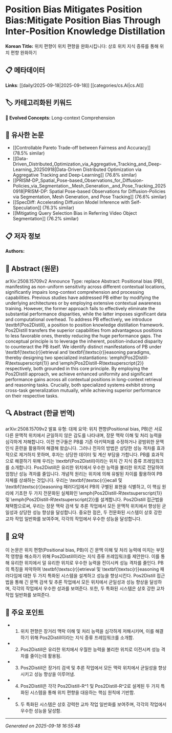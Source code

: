 
# Position Bias Mitigates Position Bias:Mitigate Position Bias Through Inter-Position Knowledge Distillation

**Korean Title:** 위치 편향이 위치 편향을 완화시킵니다: 상호 위치 지식 증류를 통해 위치 편향 완화하기

## 📋 메타데이터

**Links**: [[daily/2025-09-18|2025-09-18]] [[categories/cs.AI|cs.AI]]

## 🏷️ 카테고리화된 키워드
**🚀 Evolved Concepts**: Long-context Comprehension

## 🔗 유사한 논문
- [[Controllable Pareto Trade-off between Fairness and Accuracy]] (78.5% similar)
- [[Data-Driven_Distributed_Optimization_via_Aggregative_Tracking_and_Deep-Learning_20250918|Data-Driven Distributed Optimization via Aggregative Tracking and Deep-Learning]] (76.8% similar)
- [[PRISM-DP_Spatial_Pose-based_Observations_for_Diffusion-Policies_via_Segmentation,_Mesh_Generation,_and_Pose_Tracking_20250918|PRISM-DP: Spatial Pose-based Observations for Diffusion-Policies via Segmentation, Mesh Generation, and Pose Tracking]] (76.6% similar)
- [[SpecDiff: Accelerating Diffusion Model Inference with Self-Speculation]] (76.3% similar)
- [[Mitigating Query Selection Bias in Referring Video Object Segmentation]] (76.2% similar)

## 📋 저자 정보

**Authors:** 

## 📄 Abstract (원문)

arXiv:2508.15709v2 Announce Type: replace 
Abstract: Positional bias (PB), manifesting as non-uniform sensitivity across different contextual locations, significantly impairs long-context comprehension and processing capabilities. Previous studies have addressed PB either by modifying the underlying architectures or by employing extensive contextual awareness training. However, the former approach fails to effectively eliminate the substantial performance disparities, while the latter imposes significant data and computational overhead. To address PB effectively, we introduce \textbf{Pos2Distill}, a position to position knowledge distillation framework. Pos2Distill transfers the superior capabilities from advantageous positions to less favorable ones, thereby reducing the huge performance gaps. The conceptual principle is to leverage the inherent, position-induced disparity to counteract the PB itself. We identify distinct manifestations of PB under \textbf{\textsc{r}}etrieval and \textbf{\textsc{r}}easoning paradigms, thereby designing two specialized instantiations: \emph{Pos2Distill-R\textsuperscript{1}} and \emph{Pos2Distill-R\textsuperscript{2}} respectively, both grounded in this core principle. By employing the Pos2Distill approach, we achieve enhanced uniformity and significant performance gains across all contextual positions in long-context retrieval and reasoning tasks. Crucially, both specialized systems exhibit strong cross-task generalization mutually, while achieving superior performance on their respective tasks.

## 🔍 Abstract (한글 번역)

arXiv:2508.15709v2 발표 유형: 대체
요약: 위치 편향(Positional bias, PB)은 서로 다른 문맥적 위치에서 균일하지 않은 감도를 나타내며, 장문 맥락 이해 및 처리 능력을 심각하게 저해합니다. 이전 연구들은 PB를 기존 아키텍처를 수정하거나 광범위한 문맥 인식 훈련을 활용하여 해결해 왔습니다. 그러나 전자의 방법은 상당한 성능 격차를 효과적으로 제거하지 못하며, 후자는 상당한 데이터 및 계산 부담을 가합니다. PB를 효과적으로 해결하기 위해 우리는 \textbf{Pos2Distill}이라는 위치 간 지식 증류 프레임워크를 소개합니다. Pos2Distill은 유리한 위치에서 우수한 능력을 불리한 위치로 전달하여 엄청난 성능 격차를 줄입니다. 개념적 원리는 위치에 의해 유발된 차이를 활용하여 PB 자체를 상쇄하는 것입니다. 우리는 \textbf{\textsc{r}}ecall 및 \textbf{\textsc{r}}easoning 패러다임에서 PB의 구별된 표현을 식별하고, 이 핵심 원리에 기초한 두 가지 전문화된 실체화인 \emph{Pos2Distill-R\textsuperscript{1}} 및 \emph{Pos2Distill-R\textsuperscript{2}}를 설계합니다. Pos2Distill 접근법을 채택함으로써, 우리는 장문 맥락 검색 및 추론 작업에서 모든 문맥적 위치에서 향상된 균일성과 상당한 성능 향상을 달성합니다. 중요한 점은, 두 전문화된 시스템이 상호 강한 교차 작업 일반화를 보여주며, 각각의 작업에서 우수한 성능을 달성합니다.

## 📝 요약

이 논문은 위치 편향(Positional bias, PB)이 긴 문맥 이해 및 처리 능력에 미치는 부정적 영향을 해소하기 위해 Pos2Distill이라는 지식 증류 프레임워크를 제안한다. 이를 통해 유리한 위치에서 덜 유리한 위치로 우수한 능력을 전이시켜 성능 격차를 줄인다. PB의 특징을 파악하여 \textbf{\textsc{r}}etrieval 및 \textbf{\textsc{r}}easoning 패러다임에 대한 두 가지 특화된 시스템을 설계하고 성능을 향상시킨다. Pos2Distill 접근법을 통해 긴 문맥 검색 및 추론 작업에서 모든 위치에서 균일성과 성능 향상을 달성하며, 각각의 작업에서 우수한 성과를 보여준다. 또한, 두 특화된 시스템은 상호 강한 교차 작업 일반화를 보여준다.

## 🎯 주요 포인트

- 1. 위치 편향은 장거리 맥락 이해 및 처리 능력을 심각하게 저해시키며, 이를 해결하기 위해 Pos2Distill이라는 지식 증류 프레임워크를 소개함.

- 2. Pos2Distill은 유리한 위치에서 우월한 능력을 불리한 위치로 이전시켜 성능 격차를 줄이는데 활용됨.

- 3. Pos2Distill은 장거리 검색 및 추론 작업에서 모든 맥락 위치에서 균일성을 향상시키고 성능 향상을 이루어냄.

- 4. Pos2Distill은 각각 Pos2Distill-R^1 및 Pos2Distill-R^2로 설계된 두 가지 특화된 시스템을 통해 위치 편향을 대응하는 핵심 원칙에 기반함.

- 5. 두 특화된 시스템은 상호 강력한 교차 작업 일반화를 보여주며, 각각의 작업에서 우수한 성능을 달성함.

---

*Generated on 2025-09-18 16:55:48*